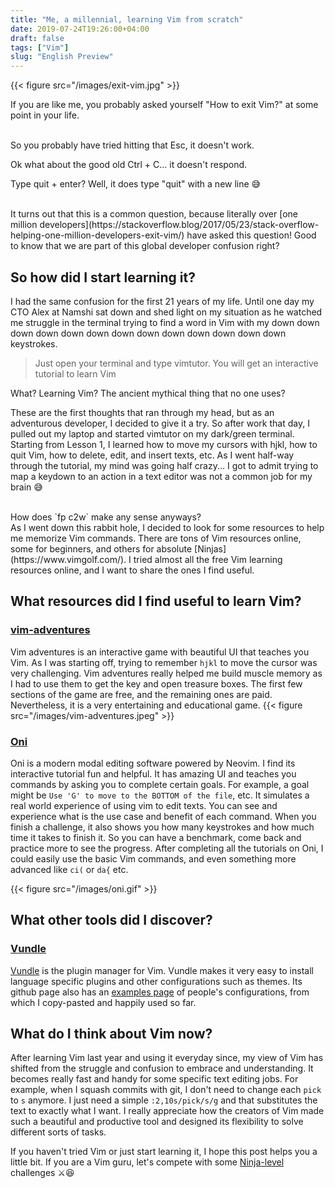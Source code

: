 ```yaml
---
title: "Me, a millennial, learning Vim from scratch"
date: 2019-07-24T19:26:00+04:00
draft: false
tags: ["Vim"]
slug: "English Preview"
---
```


{{< figure src="/images/exit-vim.jpg" >}}

If you are like me, you probably asked yourself "How to exit Vim?"
at some point in your life. 

<br>
So you probably have tried hitting that Esc, it doesn't work.

Ok what about the good old Ctrl + C... it doesn't respond.

Type quit + enter? Well, it does type "quit" with a new line 😅

<br>
It turns out that this is a common question, because literally over [one million developers](https://stackoverflow.blog/2017/05/23/stack-overflow-helping-one-million-developers-exit-vim/) have asked this question! Good to know that we are part of this global developer confusion right?

## So how did I start learning it?

I had the same confusion for the first 21 years of my life. Until
one day my CTO Alex at Namshi sat down and shed light on my situation as he watched
me struggle in the terminal trying to find a word in Vim with my down down down down
down down down down down down down down down keystrokes.

> Just open your terminal and type vimtutor. You will get an interactive tutorial to learn Vim

What? Learning Vim? The ancient mythical thing that no one uses?

These are the first
thoughts that ran through my head, but as an adventurous developer, I decided to
give it a try. So after work that day, I pulled out my laptop and started
vimtutor on my dark/green terminal. Starting from Lesson 1,
I learned how to move my cursors with hjkl,
how to quit Vim, how to delete, edit, and insert texts, etc. 
As I went half-way through the tutorial, my mind was going half
crazy... I got to admit trying to map a keydown to an
action in a text editor was not a common job for my brain 😅

<br>
How does `fp c2w` make any sense anyways?

<br>
As I went down this rabbit hole, I decided to look for
some resources to help me memorize Vim commands. There are tons
of Vim resources online, some for beginners,
and others for absolute [Ninjas](https://www.vimgolf.com/).
I tried almost all the free Vim learning resources online,
and I want to share the ones I find useful.

## What resources did I find useful to learn Vim?
### [vim-adventures](https://vim-adventures.com/)

Vim adventures is an interactive game with beautiful UI that teaches you Vim.
As I was starting off, trying to remember `hjkl` to move the cursor was very challenging.
Vim adventures really helped me build muscle memory as I had to use them to get the key and open treasure boxes. The first few sections of the game are free, and the remaining ones are paid.
Nevertheless, it is a very entertaining and educational game.
{{< figure src="/images/vim-adventures.jpeg" >}}

### [Oni](https://github.com/onivim/oni)

Oni is a modern modal editing software powered by Neovim. I find its interactive
tutorial fun and helpful. It has amazing UI and teaches you
commands by asking you to complete certain goals. For example, a goal might be 
`Use 'G' to move to the BOTTOM of the file`, etc. It simulates a real
world experience of using vim to edit texts. You can see and experience
what is the use case and benefit of each command. When you finish a challenge,
it also shows you how many keystrokes and how much time it takes to finish it.
So you can have a benchmark, come back and practice more to see the progress.
After completing all the tutorials on Oni, I could easily use the basic Vim commands,
and even something more advanced like `ci(` or `da{` etc.

{{< figure src="/images/oni.gif" >}}


## What other tools did I discover?
### [Vundle](https://github.com/VundleVim/Vundle.vim)
[Vundle](https://github.com/VundleVim/Vundle.vim) is the plugin manager for Vim. Vundle makes it very easy to install language
specific plugins and other configurations such as themes. Its github page also has an [examples page](https://github.com/VundleVim/Vundle.vim/wiki/Examples) of people's configurations, from which I copy-pasted and happily used so far.

## What do I think about Vim now?
After learning Vim last year and using it everyday since, my view of Vim has shifted from the struggle and confusion to embrace and understanding.
It becomes really fast and handy for some specific text editing jobs. For example, when I squash commits with git, I don't need to change each `pick` to `s` anymore. I just need a simple `:2,10s/pick/s/g`
and that substitutes the text to exactly what I want. I really appreciate how the creators of Vim made such a beautiful and productive tool and designed its flexibility to solve different sorts of tasks.

If you haven't tried Vim or just start learning it, I hope this post helps you a little bit. If you are  a Vim guru, let's compete with some [Ninja-level](https://www.vimgolf.com/) challenges ⚔😆
